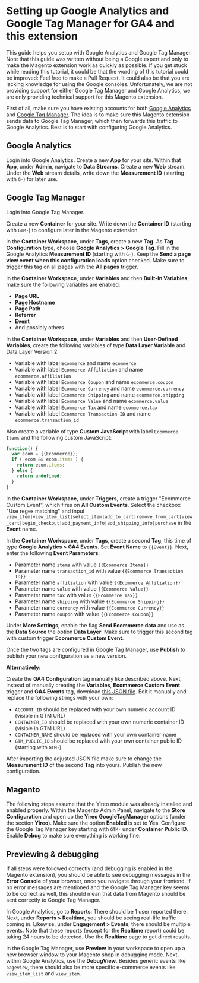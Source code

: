 # Setting up Google Analytics and Google Tag Manager for GA4 and this extension

This guide helps you setup with Google Analytics and Google Tag Manager. Note that this guide was written without being a Google expert and only to make the Magento extension work as quickly as possible. If you get stuck while reading this tutorial, it could be that the wording of this tutorial could be improved: Feel free to make a Pull Request. It could also be that you are lacking knowledge for using the Google consoles. Unfortunately, we are not providing support for either Google Tag Manager and Google Analytics, we are only providing technical support for this Magento extension.

First of all, make sure you have existing accounts for both [Google Analytics](https://analytics.google.com/) and [Google Tag Manager](https://tagmanager.google.com/). The idea is to make sure this Magento extension sends data to Google Tag Manager, which then forwards this traffic to Google Analytics. Best is to start with configuring Google Analytics.

## Google Analytics
Login into Google Analytics. Create a new **App** for your site. Within that **App**, under **Admin**, navigate to **Data Streams**. Create a new **Web** stream. Under the **Web** stream details, write down the **Measurement ID** (starting with `G-`) for later use.

## Google Tag Manager
Login into Google Tag Manager.

Create a new **Container** for your site. Write down the **Container ID** (starting with `GTM-`) to configure later in the Magento extension.

In the **Container Workspace**, under **Tags**, create a new **Tag**. As **Tag Configuration** type, choose **Google Analytics > Google Tag**. Fill in the Google Analytics **Measurement ID** (starting with `G-`). Keep the **Send a page view event when this configuration loads** option checked. Make sure to trigger this tag on all pages with the **All pages** trigger.

In the **Container Workspace**, under **Variables** and then **Built-In Variables**, make sure the following variables are enabled:

- **Page URL**
- **Page Hostname**
- **Page Path**
- **Referrer**
- **Event**
- And possibly others

In the **Container Workspace**, under **Variables** and then **User-Defined Variables**, create the following variables of type **Data Layer Variable** and Data Layer Version 2:

- Variable with label `Ecommerce` and name `ecommerce`
- Variable with label `Ecommerce Affiliation` and name `ecommerce.affiliation`
- Variable with label `Ecommerce Coupon` and name `ecommerce.coupon`
- Variable with label `Ecommerce Currency` and name `ecommerce.currency`
- Variable with label `Ecommerce Shipping` and name `ecommerce.shipping`
- Variable with label `Ecommerce Value` and name `ecommerce.value`
- Variable with label `Ecommerce Tax` and name `ecommerce.tax`
- Variable with label `Ecommerce Transaction ID` and name `ecommerce.transaction_id`

Also create a variable of type **Custom JavaScript** with label `Ecommerce Items` and the following custom JavaScript:
```js
function() {
  var ecom = {{Ecommerce}};
  if ( ecom && ecom.items ) {
    return ecom.items;
  } else {
    return undefined;
  }
}
```

In the **Container Workspace**, under **Triggers**, create a trigger "Ecommerce Custom Event", which fires on **All Custom Events**. Select the checkbox "Use regex matching" and input `view_item|view_item_list|select_item|add_to_cart|remove_from_cart|view_cart|begin_checkout|add_payment_info|add_shipping_info|purchase` in the **Event** name.

In the **Container Workspace**, under **Tags**, create a second **Tag**, this time of type **Google Analytics > GA4 Events**. Set **Event Name** to `{{Event}}`. Next, enter the following **Event Parameters**:

- Parameter name `items` with value `{{Ecommerce Items}}`
- Parameter name `transaction_id` with value `{{Ecommerce Transaction ID}}`
- Parameter name `affiliation` with value `{{Ecommerce Affiliation}}`
- Parameter name `value` with value `{{Ecommerce Value}}`
- Parameter name `tax` with value `{{Ecommerce Tax}}`
- Parameter name `shipping` with value `{{Ecommerce Shipping}}`
- Parameter name `currency` with value `{{Ecommerce Currency}}`
- Parameter name `coupon` with value `{{Ecommerce Coupon}}`

Under **More Settings**, enable the flag **Send Ecommerce data** and use as the **Data Source** the option **Data Layer**. Make sure to trigger this second tag with custom trigger **Ecommerce Custom Event**.

Once the two tags are configured in Google Tag Manager, use **Publish** to publish your new configuration as a new version.

**Alternatively:**

Create the **GA4 Configuration** tag manually like described above. Next, instead of manually creating the **Variables**, **Ecommerce Custom Event** trigger and **GA4 Events** tag, download [this JSON file](https://raw.githubusercontent.com/yireo/Yireo_GoogleTagManager2/master/docs/gtm-example.json). Edit it manually and replace the following strings with your own:

- `ACCOUNT_ID` should be replaced with your own numeric account ID (visible in GTM URL)
- `CONTAINER_ID` should be replaced with your own numeric container ID (visible in GTM URL)
- `CONTAINER_NAME` should be replaced with your own container name
- `GTM_PUBLIC_ID` should be replaced with your own container public ID (starting with `GTM-`)

After importing the adjusted JSON file make sure to change the **Measurement ID** of the second **Tag** into yours. Publish the new configuration.

## Magento
The following steps assume that the Yireo module was already installed and enabled properly. Within the Magento Admin Panel, navigate to the **Store Configuration** and open up the **Yireo GoogleTagManager** options (under the section **Yireo**). Make sure the option **Enabled** is set to **Yes**. Configure the Google Tag Manager key starting with `GTM-` under **Container Public ID**. Enable **Debug** to make sure everything is working fine.

## Previewing & debugging
If all steps were followed correctly (and debugging is enabled in the Magento extension), you should be able to see debugging messages in the **Error Console** of your browser, once you navigate through your frontend. If no error messages are mentioned and the Google Tag Manager key seems to be correct as well, this should mean that data from Magento should be sent correctly to Google Tag Manager.

In Google Analytics, go to **Reports**: There should be 1 user reported there. Next, under **Reports > Realtime**, you should be seeing real-life traffic coming in. Likewise, under **Engagement > Events**, there should be multiple events. Note that these reports (except for the **Realtime** report) could be taking 24 hours to be detected. Use the **Realtime** page to get direct results.

In the Google Tag Manager, use **Preview** in your workspace to open up a new browser window to your Magento shop in debugging mode. Next, within Google Analytics, use the **DebugView**. Besides generic events like `pageview`, there should also be more specific e-commerce events like `view_item_list` and `view_item`. 
